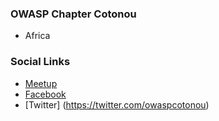 ### OWASP Chapter Cotonou 
* Africa

### Social Links
* [Meetup](https://meetup.com/OWASP-Cotonou)
* [Facebook](https://www.facebook.com/OWASPCotonou)
* [Twitter] (https://twitter.com/owaspcotonou)
